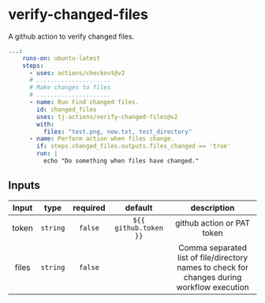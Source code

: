# verify-changed-files
A github action to verify changed files.

```yaml
...:
    runs-on: ubuntu-latest
    steps:
      - uses: actions/checkout@v2
      # .....................
      # Make changes to files
      # .....................
      - name: Run Find changed files.
        id: changed_files
        uses: tj-actions/verify-changed-files@v2
        with:
          files: "test.png, new.txt, test_directory"
      - name: Perform action when files change.
        if: steps.changed_files.outputs.files_changed == 'true'
        run: |
          echo "Do something when files have changed."

```


## Inputs

|   Input       |    type     |  required      |  default                      |  description               |
|:-------------:|:-----------:|:--------------:|:-----------------------------:|:--------------------------:|
| token         |  `string`   |    `false`     | `${{ github.token }}`         | github action or PAT token |
| files         |  `string`   |    `false`     |                               | Comma separated list of file/directory names to check for changes during workflow execution |
